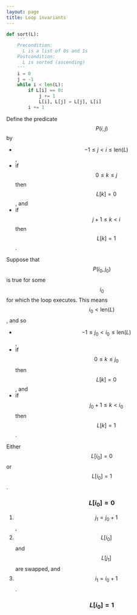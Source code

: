 ```yaml
---
layout: page
title: Loop invariants
---
```


```python
def sort(L):
    '''
    Precondition:
      L is a list of 0s and 1s
    Postcondition:
      L is sorted (ascending)
    ''' 
    i = 0
    j = -1
    while i < len(L):
        if L[i] == 0:
            j += 1
            L[i], L[j] = L[j], L[i]
        i += 1
```

Define the predicate $$P(i,j)$$ by

- $$-1 \leq j < i \leq \mathrm{len}(L)$$,
- if $$0 \leq k \leq j$$ then $$L[k]=0$$, and
- if $$j+1 \leq k < i$$ then $$L[k]=1$$.

Suppose that $$P(i_0,j_0)$$ is true for some $$i_0$$ for which the loop executes. This means
$$i_0 < \mathrm{len}(L)$$, and so

- $$-1 \leq j_0 < i_0 \leq \mathrm{len}(L)$$,
- if $$0 \leq k \leq j_0$$ then $$L[k]=0$$, and
- if $$j_0+1 \leq k < i_0$$ then $$L[k]=1$$.

Either $$L[i_0]=0$$ or $$L[i_0]=1$$.

### $$L[i_0]=0$$

1. $$j_1=j_0+1$$,
2. $$L[i_0]$$ and $$L[j_1]$$ are swapped, and
3. $$i_1=i_0+1$$.


### $$L[i_0]=1$$

